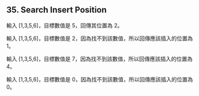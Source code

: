 ## 35. Search Insert Position

輸入 [1,3,5,6]，目標數值是 5，回傳其位置為 2。

輸入 [1,3,5,6]，目標數值是 2，因為找不到該數值，所以回傳應該插入的位置為 1。

輸入 [1,3,5,6]，目標數值是 7，因為找不到該數值，所以回傳應該插入的位置為 4。

輸入 [1,3,5,6]，目標數值是 0，因為找不到該數值，所以回傳應該插入的位置為 0。